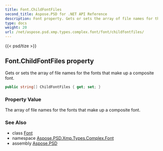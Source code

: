 ```yaml
---
title: Font.ChildFontFiles
second_title: Aspose.PSD for .NET API Reference
description: Font property. Gets or sets the array of file names for the fonts that make up a composite font
type: docs
weight: 20
url: /net/aspose.psd.xmp.types.complex.font/font/childfontfiles/
---
```

{{< psd/tize >}}
## Font.ChildFontFiles property

Gets or sets the array of file names for the fonts that make up a composite font.

```csharp
public string[] ChildFontFiles { get; set; }
```

### Property Value

The array of file names for the fonts that make up a composite font.

### See Also

* class [Font](../)
* namespace [Aspose.PSD.Xmp.Types.Complex.Font](../../font/)
* assembly [Aspose.PSD](../../../)


